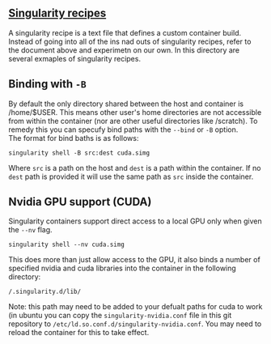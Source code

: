 ## [Singularity recipes](http://singularity.lbl.gov/docs-recipes)
A singularity recipe is a text file that defines a custom container build.  Instead of going into all of the ins nad outs of singularity recipes, refer to the document above and experimetn on our own.  In this directory are several exmaples of singularity recipes.  

## Binding with `-B`
By default the only directory shared between the host and container is /home/$USER.  This means other user's home directories are not accessible from within the container (nor are other useful directories like /scratch).
To remedy this you can specufy bind paths with the `--bind` or `-B` option.  
The format for bind baths is as follows:
```
singularity shell -B src:dest cuda.simg
```
Where `src` is a path on the host and `dest` is a path within the container.  If no `dest` path is provided it will use the same path as `src` inside the container.

## Nvidia GPU support (CUDA)
Singularity containers support direct access to a local GPU only when given the `--nv` flag.
```
singularity shell --nv cuda.simg
```
This does more than just allow access to the GPU, it also binds a number of specified nvidia and cuda libraries into the container in the following directory:
```
/.singularity.d/lib/
```
Note: this path may need to be added to your defualt paths for cuda to work (in ubuntu you can copy the `singularity-nvidia.conf` file in this git repository to `/etc/ld.so.conf.d/singularity-nvidia.conf`.  You may need to reload the container for this to take effect.

